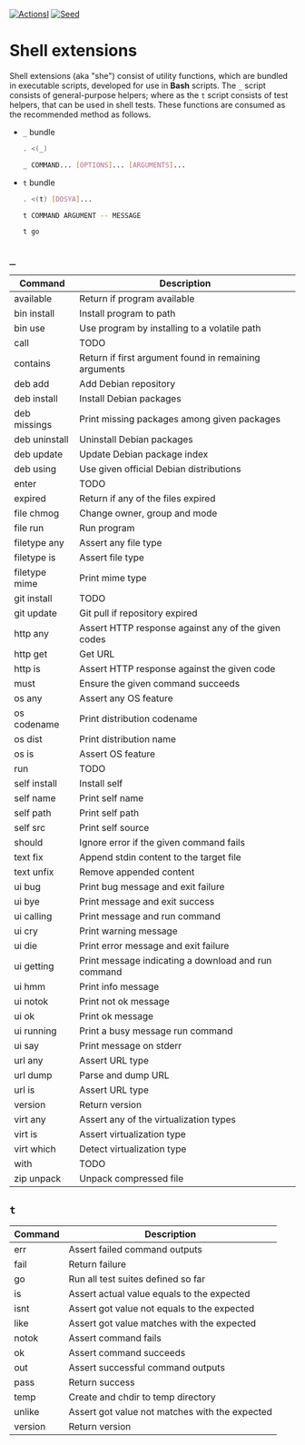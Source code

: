 <!-- markdownlint-disable MD041 -->
[![ActionsI](https://github.com/omu/she/workflows/build/badge.svg)](https://github.com/omu/she/actions "Github actions")
[![Seed](https://omu.sh/assets/badge/seed.svg)](https://omu.sh "Seed project")
<!-- markdownlint-enable MD041 -->

Shell extensions
================

Shell extensions (aka "she") consist of utility functions, which are bundled in executable scripts, developed for use in
**Bash** scripts.  The `_` script consists of general-purpose helpers; where as the `t` script consists of test helpers,
that can be used in shell tests.  These functions are consumed as the recommended method as follows.

- `_` bundle

  ```sh
  . <(_)

  _ COMMAND... [OPTIONS]... [ARGUMENTS]...
  ```

- `t` bundle

  ```sh
  . <(t) [DOSYA]...

  t COMMAND ARGUMENT -- MESSAGE

  t go
  ```

`_`
---

<!-- _ begin -->
| Command       | Description                                           |
| ------------- | ----------------------------------------------------- |
| available     | Return if program available                           |
| bin install   | Install program to path                               |
| bin use       | Use program by installing to a volatile path          |
| call          | TODO                                                  |
| contains      | Return if first argument found in remaining arguments |
| deb add       | Add Debian repository                                 |
| deb install   | Install Debian packages                               |
| deb missings  | Print missing packages among given packages           |
| deb uninstall | Uninstall Debian packages                             |
| deb update    | Update Debian package index                           |
| deb using     | Use given official Debian distributions               |
| enter         | TODO                                                  |
| expired       | Return if any of the files expired                    |
| file chmog    | Change owner, group and mode                          |
| file run      | Run program                                           |
| filetype any  | Assert any file type                                  |
| filetype is   | Assert file type                                      |
| filetype mime | Print mime type                                       |
| git install   | TODO                                                  |
| git update    | Git pull if repository expired                        |
| http any      | Assert HTTP response against any of the given codes   |
| http get      | Get URL                                               |
| http is       | Assert HTTP response against the given code           |
| must          | Ensure the given command succeeds                     |
| os any        | Assert any OS feature                                 |
| os codename   | Print distribution codename                           |
| os dist       | Print distribution name                               |
| os is         | Assert OS feature                                     |
| run           | TODO                                                  |
| self install  | Install self                                          |
| self name     | Print self name                                       |
| self path     | Print self path                                       |
| self src      | Print self source                                     |
| should        | Ignore error if the given command fails               |
| text fix      | Append stdin content to the target file               |
| text unfix    | Remove appended content                               |
| ui bug        | Print bug message and exit failure                    |
| ui bye        | Print message and exit success                        |
| ui calling    | Print message and run command                         |
| ui cry        | Print warning message                                 |
| ui die        | Print error message and exit failure                  |
| ui getting    | Print message indicating a download and run command   |
| ui hmm        | Print info message                                    |
| ui notok      | Print not ok message                                  |
| ui ok         | Print ok message                                      |
| ui running    | Print a busy message run command                      |
| ui say        | Print message on stderr                               |
| url any       | Assert URL type                                       |
| url dump      | Parse and dump URL                                    |
| url is        | Assert URL type                                       |
| version       | Return version                                        |
| virt any      | Assert any of the virtualization types                |
| virt is       | Assert virtualization type                            |
| virt which    | Detect virtualization type                            |
| with          | TODO                                                  |
| zip unpack    | Unpack compressed file                                |
<!-- _ end -->

`t`
---

<!-- t begin -->
| Command | Description                                    |
| ------- | ---------------------------------------------- |
| err     | Assert failed command outputs                  |
| fail    | Return failure                                 |
| go      | Run all test suites defined so far             |
| is      | Assert actual value equals to the expected     |
| isnt    | Assert got value not equals to the expected    |
| like    | Assert got value matches with the expected     |
| notok   | Assert command fails                           |
| ok      | Assert command succeeds                        |
| out     | Assert successful command outputs              |
| pass    | Return success                                 |
| temp    | Create and chdir to temp directory             |
| unlike  | Assert got value not matches with the expected |
| version | Return version                                 |
<!-- t end -->
